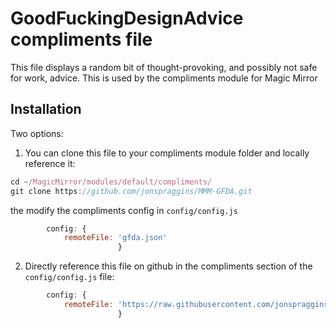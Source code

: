 # GoodFuckingDesignAdvice compliments file
This file displays a random bit of thought-provoking, and possibly not safe for work, advice. This is used by the compliments module for Magic Mirror

## Installation
Two options:  
1. You can clone this file to your compliments module folder and locally reference it:
```javascript
cd ~/MagicMirror/modules/default/compliments/
git clone https://github.com/jonspraggins/MMM-GFDA.git
```
the modify the compliments config in `config/config.js`

````javascript
		config: {
			remoteFile: 'gfda.json'
                        }
````
2. Directly reference this file on github in the compliments section of the `config/config.js` file:
````javascript
		config: {
			remoteFile: 'https://raw.githubusercontent.com/jonspraggins/MMM-GFDA/master/gfda.json'
                        }
````
